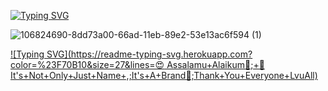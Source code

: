 [![Typing SVG](https://readme-typing-svg.herokuapp.com?color=%23F72121&size=25&duration=7000&center=true&vCenter=true&multiline=true&height=100&lines=%F0%9F%91%8F+WLC+ALIF-VAU+PROFAIL+%F0%9F%91%8F)](https://git.io/typing-svg)

![106824690-8dd73a00-66ad-11eb-89e2-53e13ac6f594 (1)](https://user-images.githubusercontent.com/79738922/150628863-e161ecb3-06fe-4656-be20-9122ed533309.gif)


[![Typing SVG](https://readme-typing-svg.herokuapp.com?color=%23F70B10&size=27&lines=😍 Assalamu+Alaikum🖤;+👿It's+Not+Only+Just+Name+,;It's+A+Brand👿;Thank+You+Everyone+LvuAll)](https://git.io/typing-svg)
